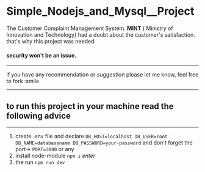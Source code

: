 # Simple_Nodejs_and_Mysql__Project
The Customer Complaint Management System.
**MINT** ( Ministry of Innovation and Technology) had a doubt about the customer's satisfaction. that's why this project was needed.
#### security won't be an issue.
---

if you have any recommendation or suggestion please let me know, feel free to fork :smile

---
## to run this project in your machine read the following advice
---
1. create .env file and declare
    `DB_HOST=localhost
    DB_USER=root
    DB_NAME=databasename
    DB_PASSWORD=your-password`
 and don't forget the port-> `PORT=3000` or any
2. install node-module `npm i` *enter*
3. the run `npm run dev`
